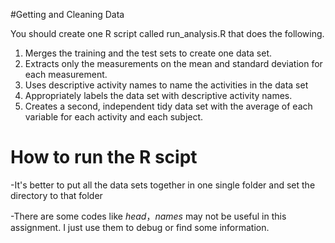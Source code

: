 #Getting and Cleaning Data




You should create one R script called run_analysis.R that does the following.

1. Merges the training and the test sets to create one data set.
2. Extracts only the measurements on the mean and standard deviation for each measurement.
3. Uses descriptive activity names to name the activities in the data set
4. Appropriately labels the data set with descriptive activity names.
5. Creates a second, independent tidy data set with the average of each variable for each activity and each subject.

# How to run the R scipt

-It's better to put all the data sets together in one single folder and set the directory to that folder

-There are some codes like *head*，*names* may not be useful in this assignment. I just use them to debug or find some information.



